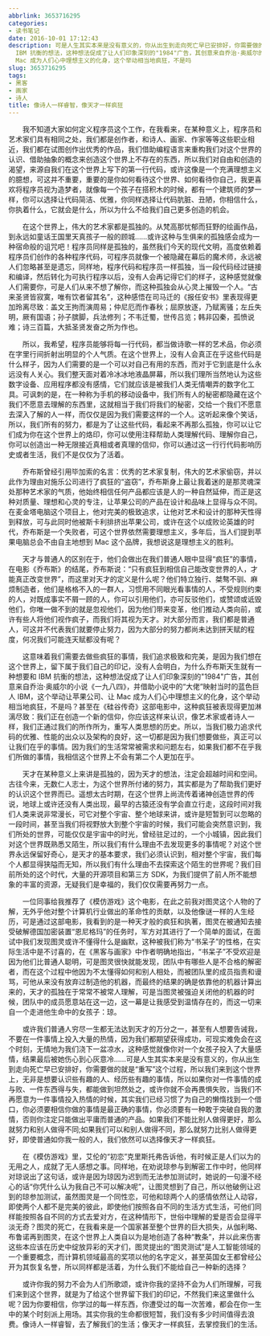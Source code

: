 ```yaml
---
abbrlink: 3653716295
categories:
- 读书笔记
date: 2016-10-01 17:12:43
description: 可是人生其实本来是没有意义的，你从出生到走向死亡早已安排好，你需要做的就是“重写”这个过程，所以我们来到这个世界上，无非是想要认识些有趣的人、经历些有趣的事情，所以如果你对一件事情的成与败、一件东西得与失，都能做到坦然处之，或许你就不会再畏惧失败，当我们不再愿意为一件事情投入热情的时候，其实我们已经习惯了为自己的懒惰找到一个借口，你必须要相信你做的事情是最正确的事情，你必须要有一种敢于突破自我的激情，否则你注定只能做出平庸而普通的产品;一位同事给我推荐了《模仿游戏》这个电影，在此之前我对图灵这个人物的了解，无外乎他对整个计算机行业做出的革命性的贡献，以及他像谜一样的人生经历，可是通过这部电影，我看到的是一种天才般的疯狂和执著，图灵在被通知去接受破解德国加密装置“恩尼格玛”的任务时，军方对其进行了一个简单的面试，在面试中我们发现图灵或许不懂得什么是幽默，这种被我们称为“书呆子”的性格，在实际生活中是不讨喜的，在《黑客与画家》中作者明确地指出，“书呆子”不受欢迎是因为他们比普通人聪明，可是图灵很快就能发现，团队中有哪些人是不合格的解密者，而在这个过程中他因为不太懂得如何和别人相处，而被团队里的成员指责和谩骂，可他从来没有放弃过制造他的机器，而最终的结果的确是依靠他的机器计算出来的，天才的孤独在于常常不被常人理解，可是当图灵被强迫关闭他的机器的时候，团队中的成员愿意站在这一边，这一幕是让我感受到温情存在的，而这一切来自一个走进他生命中的女孩子：琼;这意味着我们需要去做些疯狂的事情，我们追求极致和完美，是因为我们想在这个世界上，留下属于我们自己的印记，没有人会明白，为什么乔布斯天生就有一种想要和
  IBM 抗衡的想法，这种想法促成了让人们印象深刻的"1984"广告，其创意来自乔治·奥威尔的小说《一九八四》，并借助小说中的“大佬”映射当时的蓝色巨人 IBM，这个举动让苹果公司、让
  Mac 成为人们心中理想主义的化身，这个举动相当地疯狂，不是吗
slug: 3653716295
tags:
- 黑客
- 画家
- 诗人
title: 像诗人一样睿智，像天才一样疯狂
---
```


&emsp;&emsp;我不知道大家如何定义程序员这个工作，在我看来，在某种意义上，程序员和艺术家们具有相同之处，我们都是创作者，和诗人、画家、作家等等这些职业相近，我们都在试图创作出优秀的作品，我们借助编程语言来重构我们对这个世界的认识、借助抽象的概念来创造这个世界上不存在的东西，所以我们对自由和创造的渴望，来源自我们在这个世界上写下的第一行代码，或许这像是一个充满理想主义的臆想，可这并不重要，重要的是你如何看待这个世界、如何看待你自己，我更喜欢将程序员视为造梦者，就像每一个孩子在搭积木的时候，都有一个建筑师的梦一样，你可以选择让代码简洁、优雅，你同样选择让代码肮脏、丑陋，你相信什么，你执着什么，它就会是什么，所以为什么不给我们自己更多创造的机会。

<!--more-->

&emsp;&emsp;在这个世界上，伟大的艺术家都是孤独的。从梵高那忧郁而狂野的绘画作品，到永远如童话王国里天真孩子一般的顾城……或许这种与生俱来的孤独感会成为一种宿命般的诅咒吧！程序员同样是孤独的，虽然我们今天的现代文明，高度依赖着程序员们创作的各种程序代码，可程序员就像一个被隐藏在幕后的魔术师，永远被人们忽略甚至是遗忘，同样地，程序代码和程序员一样孤独，当一段代码经过链接和编译，然后转化为可执行程序以后，没有人会再记得它们的样子，这种感觉就像人们需要你，可是人们从来不想了解你，而这种孤独会从心灵上摧毁一个人。“古来圣贤皆寂寞，唯有饮者留其名”，这种感悟在司马迁的《报任安书》里表现得更加玲离尽致：盖文王拘而演周易；仲尼厄而作春秋；屈原放逐，乃赋离骚；左丘失明，厥有国语；孙子膑脚，兵法修列；不韦迁蜀，世传吕览；韩非囚秦，孤愤说难；诗三百篇，大抵圣贤发奋之所为作也。

&emsp;&emsp;所以，我希望，程序员能够将每一行代码，都当做诗歌一样的艺术品，你必须在字里行间折射出明显的个人气质。在这个世界上，没有人会真正在乎这些代码是什么样子，因为人们需要的是一个可以对自己有用的东西，而对于它到底是什么永远没有人关心。我们整天面对着冷冰冰地液晶屏幕，所以我们理所当然地认为这些数字设备、应用程序都没有感情，它们就应该是被我们人类无情嘲弄的数字化工具。可讽刺的是，在一种称为手机的移动设备中，我们所有人的秘密都隐藏在这个我们不愿意去理解的东西里，这就相当于我们将我们的秘密，交给一个我们不愿意去深入了解的人一样，而仅仅是因为我们需要这样的一个人。这听起来像个笑话，所以，我们所有的努力，都是为了让这些代码，看起来不再那么孤独，你可以让它们成为你在这个世界上的烙印，你可以使用注释帮助人类理解代码、理解你自己，你可以创造出一种无限接近真相或者真理的信仰，你可以通过这一行行代码影响历史或者生活，我们不是仅仅为了活着。

&emsp;&emsp;乔布斯曾经引用毕加索的名言：优秀的艺术家复制，伟大的艺术家偷窃，并以此作为理由对施乐公司进行了疯狂的“盗窃”，乔布斯身上最让我着迷的是那灵魂深处那种艺术家的气质，他始终相信任何产品都应该是人的一种自然延伸，而正是这种对质量、理想和心灵的专注，让苹果公司的产品在设计和品味上显得与众不同。在麦金塔电脑这个项目上，他对完美的极致追求，让他对艺术和设计的那种天性得到释放，可与此同时他被斯卡利排挤出苹果公司，或许在这个以成败论英雄的时代，乔布斯是一个失败者，可这个世界依然需要理想主义，多年后，当人们提到苹果电脑总会不由自主地想到 Mac 这个品牌，我想说这是理想主义的胜利。

&emsp;&emsp;天才与普通人的区别在于，他们会做出在我们普通人眼中显得“疯狂”的事情，在电影《乔布斯》的结尾，乔布斯说：“只有疯狂到相信自己能改变世界的人，才能真正改变世界”，而这里对天才的定义是什么呢？他们特立独行、桀骜不驯、麻烦制造者，他们是格格不入的一群人，习惯用不同眼光看事情的人，不受规则约束的人，对既成事实不屑一顾的人，你可以引用他们，亦可反驳他们，或赞颂或诋毁他们，你唯一做不到的就是忽视他们，因为他们带来变革，他们推动人类向前，或许有些人将他们视作疯子，而我们将其视为天才。对大部分而言，我们都是普通人，可这并不代表我们就要停止努力，因为大部分的努力都尚未达到拼天赋的程度，何况我们可能连天赋都没有呢？

&emsp;&emsp;这意味着我们需要去做些疯狂的事情，我们追求极致和完美，是因为我们想在这个世界上，留下属于我们自己的印记，没有人会明白，为什么乔布斯天生就有一种想要和 IBM 抗衡的想法，这种想法促成了让人们印象深刻的"1984"广告，其创意来自乔治·奥威尔的小说《一九八四》，并借助小说中的“大佬”映射当时的蓝色巨人 IBM，这个举动让苹果公司、让 Mac 成为人们心中理想主义的化身，这个举动相当地疯狂，不是吗？甚至在《硅谷传奇》这部电影中，这种疯狂被表现得更加淋漓尽致：我们正在创造一个新的信仰，你应该这样来认识，像艺术家或者诗人一样，我们正通过我们的所作所为，重写人类思想的历史。所以，当我们极力追求代码的优雅、性能的出众以及架构的良好，这一切都是因为我们想要做些，真正可以让我们在乎的事情。因为我们的生活常常被需求和问题左右，如果我们都不在乎我们所做的事情，我相信这个世界上不会有第二个人更加在乎。

&emsp;&emsp;天才在某种意义上来讲是孤独的，因为天才的想法，注定会超越时间和空间。古往今来，无数仁人志士，为这个世界所付诸的努力，其实都是为了帮助我们更好的认识这个世界而已。遥想太古时期，在这个世界上尚流传着诸神创造世界的传说，地球上或许还没有人类出现，最早的古猿还没有学会直立行走，这段时间对我们人类来说非常漫长，可它对整个宇宙、整个地球来讲，或许是短暂到可以忽略的一段时间，甚至当我们将视野放大到整个宇宙的时候，我们可能会突然意识到，我们所处的世界，可能仅仅是宇宙中的时光，曾经驻足过的，一个小城镇，因此我们对这个世界既熟悉又陌生，所以我们有什么理由不去发现更多的事情呢？对这个世界永远保留好奇心，是天才的基本要求，我们必须认识到，相对整个宇宙，我们每个人都显得狭隘而无知，所以我们有什么理由不去探索这个陌生的世界呢？我们目前所处的这个时代，大量的开源项目和第三方 SDK，为我们提供了前人所不能想象的丰富的资源，无疑我们是幸福的，我们仅仅需要再努力一点。

&emsp;&emsp;一位同事给我推荐了《模仿游戏》这个电影，在此之前我对图灵这个人物的了解，无外乎他对整个计算机行业做出的革命性的贡献，以及他像谜一样的人生经历，可是通过这部电影，我看到的是一种天才般的疯狂和执著，图灵在被通知去接受破解德国加密装置“恩尼格玛”的任务时，军方对其进行了一个简单的面试，在面试中我们发现图灵或许不懂得什么是幽默，这种被我们称为“书呆子”的性格，在实际生活中是不讨喜的，在《黑客与画家》中作者明确地指出，“书呆子”不受欢迎是因为他们比普通人聪明，可是图灵很快就能发现，团队中有哪些人是不合格的解密者，而在这个过程中他因为不太懂得如何和别人相处，而被团队里的成员指责和谩骂，可他从来没有放弃过制造他的机器，而最终的结果的确是依靠他的机器计算出来的，天才的孤独在于常常不被常人理解，可是当图灵被强迫关闭他的机器的时候，团队中的成员愿意站在这一边，这一幕是让我感受到温情存在的，而这一切来自一个走进他生命中的女孩子：琼。

&emsp;&emsp;或许我们普通人穷尽一生都无法达到天才的万分之一，甚至有人想要告诫我，不要在一件事情上投入大量的热情，因为我们都期望获得成功，可现实难免会在这个时刻，无情地为我们浇下一盆凉水，这种感觉就像你对一个女孩子投入了大量感情，结果最后被她伤心到心灰意冷……可是人生其实本来是没有意义的，你从出生到走向死亡早已安排好，你需要做的就是“重写”这个过程，所以我们来到这个世界上，无非是想要认识些有趣的人、经历些有趣的事情，所以如果你对一件事情的成与败、一件东西得与失，都能做到坦然处之，或许你就不会再畏惧失败，当我们不再愿意为一件事情投入热情的时候，其实我们已经习惯了为自己的懒惰找到一个借口，你必须要相信你做的事情是最正确的事情，你必须要有一种敢于突破自我的激情，否则你注定只能做出平庸而普通的产品。如果我们不能比别人做得更好，那么就努力和别人做得不同;如果我们可以和别人做得不同，那么就努力比别人做得更好，即使普通如你我一般的人，我们依然可以选择像天才一样疯狂。

&emsp;&emsp;在《模仿游戏》里，艾伦的“初恋”克里斯托弗告诉他，有时候正是人们以为的无用之人，成就了无人感想之事。同样地，在劝说琼参与到解密工作中时，他同样对琼说出了这句话，或许是因为琼因为迟到而无法参加测试时，她说的一句漫不经心的话“你凭什么认为我自己不可以解决呢”，让图灵想到了自己，所以他破例让迟到的琼参加测试，虽然图灵是一个同性恋，可他和琼两个人的感情依然让人动容，即使两个人都不是完美的彼此，即使他们按照各自不同的生活方式生活，可他们同样能按照各自不同的方式去爱对方，在这种情形下，世俗中理解的爱是否会显得平淡无奇？图灵的死亡，在我看来是一个国家甚至整个世界的巨大损失，从伽利略、布鲁诺再到图灵，在这个世界上人类自以为是地创造了各种“教条”，并以此来伤害这些本应该在历史中绽放异彩的天才们，图灵提出的“图灵测试”是人工智能领域的一个重要概念，而计算机领域最高的奖项以他的名字定义，甚至英国女王都曾经公开为其恢复名誉，所以同样都是活着，为什么我们不能给自己一种新的选择？

&emsp;&emsp;或许你我的努力不会为人们所歌颂，或许你我的坚持不会为人们所理解，可我们来到这个世界，就是为了给这个世界留下我们的印记，不然我们来这里做什么呢？因为你要相信，你学过的每一样东西，你遭受过的每一次苦难，都会在你一生中的某个时刻派上用场。其实你我的生命都很短暂，我们没有多少时间值得去浪费。像诗人一样睿智，去了解我们的生活；像天才一样疯狂，去掌控我们的生活。